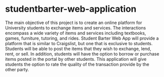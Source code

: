 # studentbarter-web-application

The main objective of this project is to create an online platform for University students to exchange items and services. The interactions encompass a wide variety of items and services including textbooks, games, furniture, tutoring, and rides. Student Barter Web App will provide a platform that is similar to Craigslist, but one that is exclusive to students. Students will be able to post the items that they wish to exchange, lend, rent, or sell. In addition, students will have the option to borrow or purchase items posted in the portal by other students. This application will give students the option to rate the quality of the transaction provide by the other party. 
